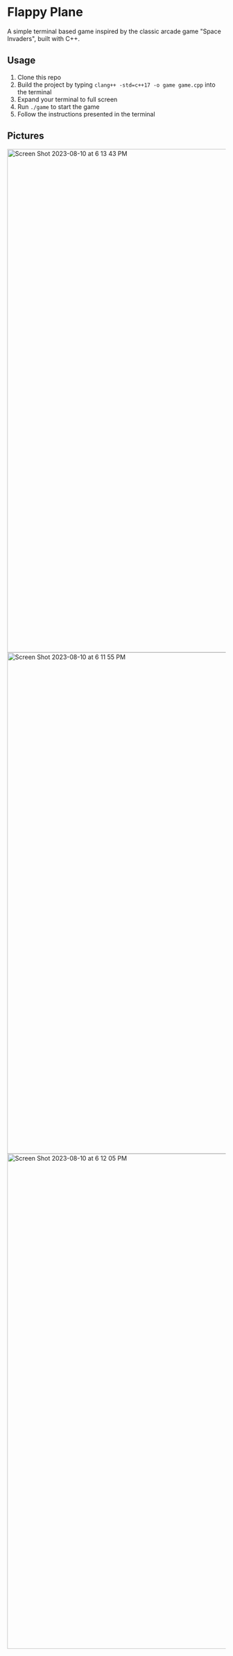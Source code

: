 # Flappy Plane

A simple terminal based game inspired by the classic arcade game "Space Invaders", built with C++. 
 

## Usage
1. Clone this repo
2. Build the project by typing `clang++ -std=c++17 -o game game.cpp` into the terminal
3. Expand your terminal to full screen
4. Run `./game` to start the game
5. Follow the instructions presented in the terminal

## Pictures
<img width="1161" alt="Screen Shot 2023-08-10 at 6 13 43 PM" src="https://github.com/Boyazhang1/FlappyPlane/assets/82241706/d08aa656-f5ae-4f94-b9e5-3b3fed21f007">
<img width="1156" alt="Screen Shot 2023-08-10 at 6 11 55 PM" src="https://github.com/Boyazhang1/FlappyPlane/assets/82241706/18561d19-e341-4f42-b472-8298c8da51ec">
<img width="1142" alt="Screen Shot 2023-08-10 at 6 12 05 PM" src="https://github.com/Boyazhang1/FlappyPlane/assets/82241706/afd7316e-866b-4818-94a1-68ab59c1f244">




